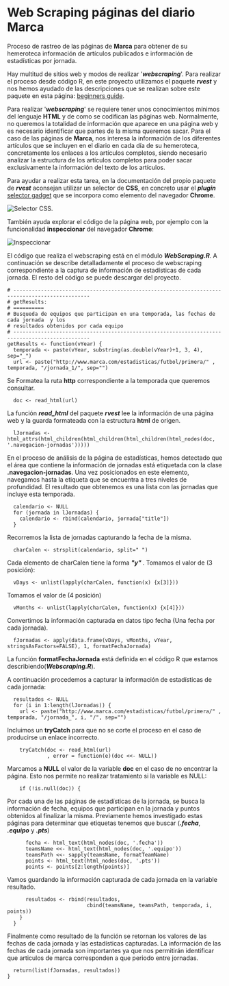 # Web Scraping páginas del diario Marca

Proceso de rastreo de las páginas de **Marca** para obtener de su hemeroteca información de artículos publicados e información de estadísticas por jornada.

Hay multitud de sitios web y modos de realizar '***webscraping***'. Para realizar el proceso desde código R, en este proyecto utilizamos el paquete *****rvest***** y nos hemos ayudado de las descripciones que se realizan sobre este paquete en esta página: [beginners guide](https://www.analyticsvidhya.com/blog/2017/03/beginners-guide-on-web-scraping-in-r-using-rvest-with-hands-on-knowledge/).

Para realizar '***webscraping***' se requiere tener unos conocimientos mínimos del lenguaje **HTML** y de como se codifican las páginas web. Normalmente, no queremos la totalidad de información que aparece en una página web y es necesario identificar que partes de la misma queremos sacar. Para el caso de las páginas de **Marca**, nos interesa la información de los diferentes artículos que se incluyen en el diario en cada día de su hemeroteca, concretamente los enlaces a los artículos completos, siendo necesario analizar la estructura de los artículos completos para poder sacar exclusivamente la información del texto de los artículos.

Para ayudar a realizar esta tarea, en la documentación del propio paquete de *****rvest***** aconsejan utilizar un selector de **CSS**, en concreto usar el ***plugin*** [selector gadget](http://selectorgadget.com/) que se incorpora como elemento del navegador **Chrome**.

![Selector CSS](https://github.com/jluqueor/predictor_jornada_liga/blob/master/img/webScrapingSelectorCSS.JPG).

También ayuda explorar el código de la página web, por ejemplo con la funcionalidad **inspeccionar** del navegador **Chrome**:

![Inspeccionar](https://github.com/jluqueor/predictor_jornada_liga/blob/master/img/InspeccionarElementoChrome.JPG)

El código que realiza el webscraping está en el módulo *****WebScraping.R*****. A continuación se describe detalladamente el proceso de webscraping correspondiente a la captura de información de estadísticas de cada jornada. El resto del código se puede descargar del proyecto.

    # -----------------------------------------------------------------------------------------------
    # getResults:
    # ==========
    # Busqueda de equipos que participan en una temporada, las fechas de cada jornada  y los 
    # resultados obtenidos por cada equipo
    # -----------------------------------------------------------------------------------------------
    getResults <- function(vYear) {
      temporada <- paste(vYear, substring(as.double(vYear)+1, 3, 4), sep="_")
      url <- paste("http://www.marca.com/estadisticas/futbol/primera/" , temporada, "/jornada_1/", sep="")

Se Formatea la ruta **http** correspondiente a la temporada que queremos consultar.

      doc <- read_html(url)

La función *****read_html***** del paquete *****rvest***** lee la información de una página web y la guarda formateada con la estructura **html** de origen.

      lJornadas <- html_attrs(html_children(html_children(html_children(html_nodes(doc, '.navegacion-jornadas')))))
      
En el proceso de análisis de la página de estadísticas, hemos detectado que el área que contiene la información de jornadas está etiquetada con la clase **.navegacion-jornadas**. Una vez posicionados en este elemento, navegamos hasta la etiqueta **<a>** que se encuentra a tres niveles de profundidad. El resultado que obtenemos es una lista con las jornadas que incluye esta temporada.

      calendario <- NULL
      for (jornada in lJornadas) {
        calendario <- rbind(calendario, jornada["title"])
      }
  
Recorremos la lista de jornadas capturando la fecha de la misma.

      charCalen <- strsplit(calendario, split=" ")

Cada elemento de charCalen tiene la forma ***<dia1> **"y"** <dia2> <mes>***.
Tomamos el valor de ***<dia2>*** (3 posición):
    
      vDays <- unlist(lapply(charCalen, function(x) {x[3]}))

Tomamos el valor de ***<mes>*** (4 posición)
    
      vMonths <- unlist(lapply(charCalen, function(x) {x[4]}))

Convertimos la información capturada en datos tipo fecha (Una fecha por cada jornada).

      fJornadas <- apply(data.frame(vDays, vMonths, vYear, stringsAsFactors=FALSE), 1, formatFechaJornada) 

La función **formatFechaJornada** está definida en el código R que estamos describiendo(*****Webscraping.R*****).

A continuación procedemos a capturar la información de estadísticas de cada jornada:

      resultados <- NULL
      for (i in 1:length(lJornadas)) {
        url <- paste("http://www.marca.com/estadisticas/futbol/primera/" , temporada, "/jornada_", i, "/", sep="")
        
Incluimos un **tryCatch** para que no se corte el proceso en el caso de producirse un enlace incorrecto.

        tryCatch(doc <- read_html(url)
                 , error = function(e)(doc <<- NULL))
                 
Marcamos a **NULL** el valor de la variable **doc** en el caso de no encontrar la página. Esto nos permite no realizar tratamiento si la variable es NULL:

        if (!is.null(doc)) {

Por cada una de las páginas de estadísticas de la jornada, se busca la información de fecha, equipos que participan en la jornada y puntos obtenidos al finalizar la misma. Previamente hemos investigado estas páginas para determinar que etiquetas tenemos que buscar (*****.fecha*****, *****.equipo***** y *****.pts*****) 

          fecha <- html_text(html_nodes(doc, '.fecha'))
          teamsName <<- html_text(html_nodes(doc, '.equipo'))
          teamsPath <<- sapply(teamsName, formatTeamName)
          points <- html_text(html_nodes(doc, '.pts'))
          points <- points[2:length(points)]
      
Vamos guardando la información capturada de cada jornada en la variable resultado.

          resultados <- rbind(resultados,
                              cbind(teamsName, teamsPath, temporada, i, points))
        }
      }

Finalmente como resultado de la función se retornan los valores de las fechas de cada jornada y las estadísticas capturadas. La información de las fechas de cada jornada son importantes ya que nos permitirán identificar que articulos de marca corresponden a que periodo entre jornadas.

      return(list(fJornadas, resultados))
    }

